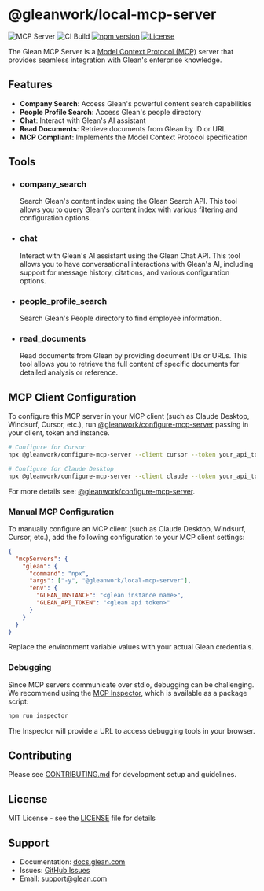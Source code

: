 # @gleanwork/local-mcp-server

![MCP Server](https://badge.mcpx.dev?type=server 'MCP Server')
![CI Build](https://github.com/gleanwork/mcp-server/actions/workflows/ci.yml/badge.svg)
[![npm version](https://badge.fury.io/js/@gleanwork%2Flocal-mcp-server.svg)](https://badge.fury.io/js/@gleanwork%2Flocal-mcp-server)
[![License](https://img.shields.io/npm/l/@gleanwork%2Fmcp-server.svg)](https://github.com/gleanwork/mcp-server/blob/main/LICENSE)

The Glean MCP Server is a [Model Context Protocol (MCP)](https://modelcontextprotocol.io/introduction) server that provides seamless integration with Glean's enterprise knowledge.

## Features

- **Company Search**: Access Glean's powerful content search capabilities
- **People Profile Search**: Access Glean's people directory
- **Chat**: Interact with Glean's AI assistant
- **Read Documents**: Retrieve documents from Glean by ID or URL
- **MCP Compliant**: Implements the Model Context Protocol specification

## Tools

- ### company_search

  Search Glean's content index using the Glean Search API. This tool allows you to query Glean's content index with various filtering and configuration options.

- ### chat

  Interact with Glean's AI assistant using the Glean Chat API. This tool allows you to have conversational interactions with Glean's AI, including support for message history, citations, and various configuration options.

- ### people_profile_search

  Search Glean's People directory to find employee information.

- ### read_documents

  Read documents from Glean by providing document IDs or URLs. This tool allows you to retrieve the full content of specific documents for detailed analysis or reference.

## MCP Client Configuration

To configure this MCP server in your MCP client (such as Claude Desktop, Windsurf, Cursor, etc.), run [@gleanwork/configure-mcp-server](https://github.com/gleanwork/mcp-server/tree/main/packages/configure-mcp-server) passing in your client, token and instance.

```bash
# Configure for Cursor
npx @gleanwork/configure-mcp-server --client cursor --token your_api_token --instance instance_name

# Configure for Claude Desktop
npx @gleanwork/configure-mcp-server --client claude --token your_api_token --instance instance_name
```

For more details see: [@gleanwork/configure-mcp-server](https://github.com/gleanwork/mcp-server/tree/main/packages/configure-mcp-server).

### Manual MCP Configuration

To manually configure an MCP client (such as Claude Desktop, Windsurf, Cursor, etc.), add the following configuration to your MCP client settings:

```json
{
  "mcpServers": {
    "glean": {
      "command": "npx",
      "args": ["-y", "@gleanwork/local-mcp-server"],
      "env": {
        "GLEAN_INSTANCE": "<glean instance name>",
        "GLEAN_API_TOKEN": "<glean api token>"
      }
    }
  }
}
```

Replace the environment variable values with your actual Glean credentials.

### Debugging

Since MCP servers communicate over stdio, debugging can be challenging. We recommend using the [MCP Inspector](https://github.com/modelcontextprotocol/inspector), which is available as a package script:

```bash
npm run inspector
```

The Inspector will provide a URL to access debugging tools in your browser.

## Contributing

Please see [CONTRIBUTING.md](https://github.com/gleanwork/mcp-server/blob/main/CONTRIBUTING.md) for development setup and guidelines.

## License

MIT License - see the [LICENSE](LICENSE) file for details

## Support

- Documentation: [docs.glean.com](https://docs.glean.com)
- Issues: [GitHub Issues](https://github.com/gleanwork/mcp-server/issues)
- Email: [support@glean.com](mailto:support@glean.com)
